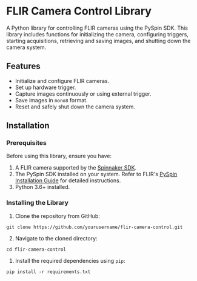 # FLIR Camera Control Library

A Python library for controlling FLIR cameras using the PySpin SDK. This library includes functions for initializing the camera, configuring triggers, starting acquisitions, retrieving and saving images, and shutting down the camera system.

## Features
- Initialize and configure FLIR cameras.
- Set up hardware trigger.
- Capture images continuously or using external trigger.
- Save images in `mono8` format.
- Reset and safely shut down the camera system.

## Installation

### Prerequisites
Before using this library, ensure you have:
1. A FLIR camera supported by the [Spinnaker SDK](https://www.flir.com/products/spinnaker-sdk/).
2. The PySpin SDK installed on your system. Refer to FLIR's [PySpin Installation Guide](https://www.flir.com/support-center/iis/machine-vision/downloads/spinnaker-sdk-and-firmware-download/) for detailed instructions.
3. Python 3.6+ installed.

### Installing the Library
1. Clone the repository from GitHub:
  ```
  git clone https://github.com/yourusername/flir-camera-control.git
  ```
2. Navigate to the cloned directory:
  ```
  cd flir-camera-control
  ```
1. Install the required dependencies using `pip`:
  ```
  pip install -r requirements.txt
  ```
